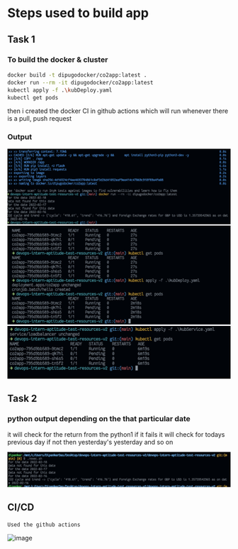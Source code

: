 # Steps used to build app

## Task 1
### To build the docker & cluster 

```bash
docker build -t dipugodocker/co2app:latest .
docker run --rm -it dipugodocker/co2app:latest
kubectl apply -f .\kubDeploy.yaml
kubectl get pods
```
then i created the docker CI in github actions
which will run whenever there is a pull, push request


### Output
![](./outDocker.png)
![](./outTask_1.png)
![](./outTask_1i.png)

## Task 2
### python output depending on the that particular date

it will check for the return from the python1
if it fails it will check for todays previous day
if not then yesterday's yesterday and so on

![](./outTask_2.png)

## CI/CD
`Used the github actions`

<img width="645" alt="image" src="https://user-images.githubusercontent.com/65275144/156911286-bf796532-d54c-45cc-b812-fbc5fb655d4c.png">
